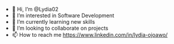 - 👋 Hi, I’m @Lydia02
- 👀 I’m interested in Software Development
- 🌱 I’m currently learning new skills
- 💞️ I’m looking to collaborate on projects
- 📫 How to reach me https://www.linkedin.com/in/lydia-ojoawo/

<!---
Lydia02/Lydia02 is a ✨ special ✨ repository because its `README.md` (this file) appears on your GitHub profile.
You can click the Preview link to take a look at your changes.
--->
